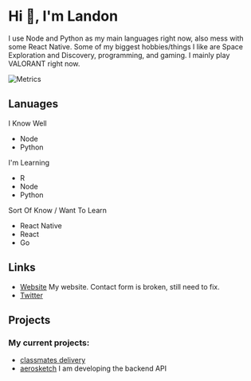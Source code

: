 # Hi 👋, I'm Landon
I use Node and Python as my main languages right now, also mess with some React Native. 
Some of my biggest hobbies/things I like are Space Exploration and Discovery, programming, and gaming. I mainly play VALORANT right now. 

![Metrics](https://metrics.lecoq.io/TheLDB?template=classic&introduction=1&lines=1&introduction.title=true&config.timezone=America%2FDenver)

## Lanuages
I Know Well
- Node
- Python

I'm Learning
- R
- Node
- Python

Sort Of Know / Want To Learn
- React Native
- React
- Go

## Links
- [Website](http://landonboles.com) My website. Contact form is broken, still need to fix.
- [Twitter](https://twitter.com/theldb_)

## Projects

### My current projects:
- [classmates delivery](https://classmates.delivery)
- [aerosketch](https://peroxaan.com/Aerosketch) I am developing the backend API

